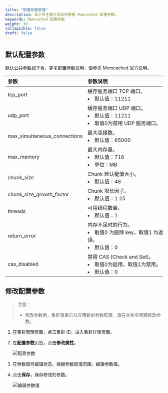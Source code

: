```yaml
---
title: "配置参数管理"
description: 本小节主要介绍如何管理 Memcached 配置参数。 
keywords: Memcached 配置参数
weight: 30
collapsible: false
draft: false
---
```




## 默认配置参数

默认公共参数如下表，更多配置参数说明，请参见 Memcached 官方说明。

| <span style="display:inline-block;width:180px">参数</span> | <span style="display:inline-block;width:280px">参数说明</span> | <span style="display:inline-block;width:120px">取值范围</span> | 
|:--- |:--- |:--- |
| tcp_port | 缓存服务端口 TCP 端口。<li>默认值：11211 | 1024～65535 |
| udp_port | 缓存服务端口 UDP 端口。<li>默认值：11211<li>取值0为禁用 UDP 服务端口。 | 0，1024～65535 |
| max_simultaneous_connections | 最大连接数。<li>默认值：65000 | 1～65000 |
| max_memory | 最大内存量。<li>默认值：716<li>单位：MB| 1～65535|
| chunk_size| Chunk 默认键值大小。<li>默认值：48 | 1～1024 |
| chunk_size_growth_factor | Chunk 增长因子。<li>默认值：1.25 | 1.01～100 |
| threads| 可用线程数量。<li>默认值：1 | 1～256 |
| return_error| 内存不足时的行为。<li>取值0 为删除 key，取值1 为返回错误。<li>默认值：0| - |
| cas_disabled| 禁用 CAS (Check and Set)。<li>取值0为启用，取值1为禁用。<li>默认值：0 | - |

## 修改配置参数

> 注意：
> 
> - 修改参数后，集群将重启以应用新的参数配置，请在业务空闲期修改参数。

1. 在集群管理页面，点击集群 ID，进入集群详情页面。
2. 在**配置参数**页签，点击**修改属性**。

   ![配置参数](../../_images/config.png)

3. 在参数值可编辑状态，根据参数取值范围，编辑参数值。
4. 点击**保存**，保存修改的参数。

   ![编辑参数值](../../_images/modify_config.png)
